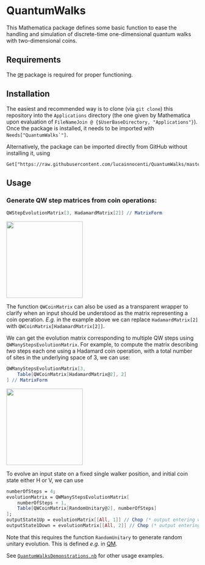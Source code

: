 # QuantumWalks
This Mathematica package defines some basic function to ease the handling and simulation of discrete-time one-dimensional quantum walks with two-dimensional coins.

## Requirements
The [`QM`](https://github.com/lucainnocenti/QM) package is required for proper functioning.

## Installation
The easiest and recommended way is to clone (via `git clone`) this repository into the `Applications` directory (the one given by Mathematica upon evaluation of `FileNameJoin @ {$UserBaseDirectory, "Applications"}`).
Once the package is installed, it needs to be imported with ``Needs["QuantumWalks`"]``.

Alternatively, the package can be imported directly from GitHub without installing it, using

    Get["https://raw.githubusercontent.com/lucainnocenti/QuantumWalks/master/QuantumWalks.m"];


## Usage

### Generate QW step matrices from coin operations:
```Mathematica
QWStepEvolutionMatrix[3, HadamardMatrix[2]] // MatrixForm
```

<img src="../media/snippet_QWStepEvolutionMatrix.png?raw=true" height="200">

The function `QWCoinMatrix` can also be used as a transparent wrapper to clarify when an input should be understood as the matrix representing a coin operation.
*E.g.* in the example above we can replace `HadamardMatrix[2]` with `QWCoinMatrix[HadamardMatrix[2]]`.

We can get the evolution matrix corresponding to multiple QW steps using `QWManyStepsEvolutionMatrix`. For example, to compute the matrix describing *two* steps each one using a Hadamard coin operation, with a total number of sites in the underlying space of 3, we can use:
```Mathematica
QWManyStepsEvolutionMatrix[3, 
    Table[QWCoinMatrix[HadamardMatrix@2], 2]
] // MatrixForm
```

<img src="../media/snippet_QWManyStepsEvolutionMatrix.png?raw=true" height="200">

To evolve an input state on a fixed single walker position, and initial coin state either H or V, we can use

```Mathematica
numberOfSteps = 4;
evolutionMatrix = QWManyStepsEvolutionMatrix[
    numberOfSteps + 1,
    Table[QWCoinMatrix[RandomUnitary@2], numberOfSteps]
];
outputState1Up = evolutionMatrix[[All, 1]] // Chop (* output entering with |1,H> *)
outputState1Down = evolutionMatrix[[All, 2]] // Chop (* output entering with with |1,V> *)
```
Note that this requires the function `RandomUnitary` to generate random unitary evolution. This is defined *e.g.* in [QM](https://github.com/lucainnocenti/QM).


See [`QuantumWalksDemonstrations.nb`](./QuantumWalksDemonstrations.nb) for other usage examples.
